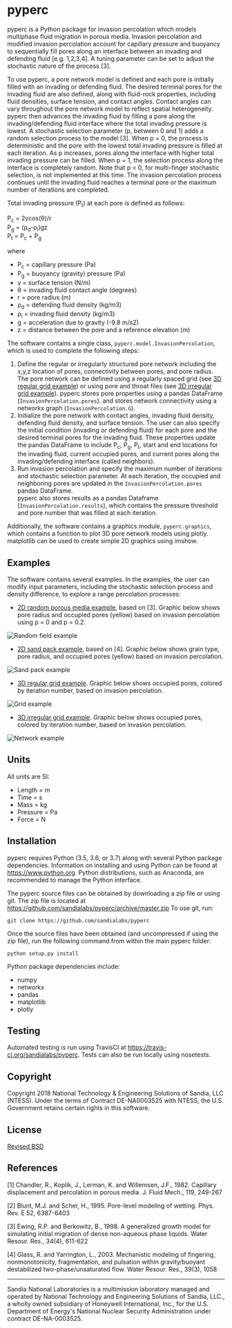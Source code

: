 pyperc
=======================================

pyperc is a Python package for invasion percolation which models multiphase 
fluid migration in porous media.  Invasion percolation and 
modified invasion percolation account for capillary pressure 
and buoyancy to sequentially fill pores along an interface between
an invading and defending fluid [e.g. 1,2,3,4].  A tuning parameter can be 
set to adjust the stochastic nature of the process [3]. 

To use pyperc, a pore network model is defined and each pore is initially 
filled with an invading or defending fluid. The desired terminal pores for the 
invading fluid are also defined, along with fluid-rock properties, including fluid 
densities, surface tension, and contact angles. Contact angles can vary 
throughout the pore network model to reflect spatial heterogeneity.
pyperc then advances the invading fluid by filling a pore along the 
invading/defending fluid interface where the total invading pressure is lowest. 
A stochastic selection parameter (p, between 0 and 1) adds a random selection 
process to the model [3]. When p = 0, the process is deterministic and the pore
with the lowest total invading pressure is filled at each iteration. As p increases, 
pores along the interface with higher total invading pressure can be filled. 
When p = 1, the selection process along the interface is completely random.
Note that p < 0, for multi-finger stochastic selection, is not implemented at this time.
The invasion percolation process continues until the invading fluid reaches 
a terminal pore or the maximum number of iterations are completed.

Total invading pressure (P<sub>t</sub>) at each pore is defined as follows:

P<sub>c</sub> = 2&gamma;cos(&theta;)/r  
P<sub>g</sub> = (&rho;<sub>d</sub>-&rho;<sub>i</sub>)gz  
P<sub>t</sub> = P<sub>c</sub> + P<sub>g</sub>  

where
* P<sub>c</sub> = capillary pressure (Pa)
* P<sub>g</sub> = buoyancy (gravity) pressure (Pa)
* &gamma; = surface tension (N/m)
* &theta; = invading fluid contact angle (degrees)
* r = pore radius (m)
* &rho;<sub>d</sub> = defending fluid density (kg/m3)
* &rho;<sub>i</sub> = invading fluid density (kg/m3)
* g = acceleration due to gravity (-9.8 m/s2)
* z = distance between the pore and a reference elevation (m)

The software contains a single class, `pyperc.model.InvasionPercolation`, which
is used to complete the following steps:

1. Define the regular or irregularly structured pore network including the 
   x,y,z location of pores, connectivity between pores, and pore radius. 
   The pore network can be defined using a regularly spaced grid 
   (see [3D regular grid example](examples/grid_example.py)) or using pore and 
   throat files (see [3D irregular grid example](examples/network_example.py)).
   pyperc stores pore properties using a pandas DataFrame (`InvasionPercolation.pores`).
   and stores network connectivity using a networkx graph (`InvasionPercolation.G`).
2. Initialize the pore network with contact angles, invading fluid density, 
   defending fluid density, and surface tension. The user can also specify 
   the initial condition (invading or defending fluid) for each pore and the 
   desired terminal pores for the invading fluid.  These properties update the pandas 
   DataFrame to include P<sub>c</sub>, P<sub>g</sub>, P<sub>t</sub>, start and end locations for the invading fluid, 
   current occupied pores, and current pores along the invading/defending interface (called neighbors).
3. Run invasion percolation and specify the maximum number of iterations and
   stochastic selection parameter.  At each iteration, the occupied and 
   neighboring pores are updated in the `InvasionPercolation.pores` pandas DataFrame.  
   pyperc also stores results as a pandas
   Dataframe (`InvasionPercolation.results`), which contains the pressure threshold 
   and pore number that was filled at each iteration.
   
Additionally, the software contains a graphics module, `pyperc.graphics`, which 
contains a function to plot 3D pore network models using plotly. matplotlib can 
be used to create simple 2D graphics using imshow.

Examples
-----------
The software contains several examples. In the examples, the user can modify input 
parameters, including the stochastic selection process and density 
difference, to explore a range percolation processes:

* [2D random porous media example](examples/random_porous_media_example.py), based on [3]. 
  Graphic below shows pore radius and occupied pores (yellow) based on invasion percolation using p = 0 and p = 0.2.

![Random field example](figures/random_ex.png)

* [2D sand pack example](examples/sand_pack_example.py), based on [4].
  Graphic below shows grain type, pore radius, and occupied pores (yellow) based on invasion percolation.
  
![Sand pack example](figures/sand_pack_ex.png)

* [3D regular grid example](examples/grid_example.py).
  Graphic below shows occupied pores, colored by iteration number, based on invasion percolation.

![Grid example](figures/grid_ex.png)

* [3D irregular grid example](examples/network_example.py).
  Graphic below shows occupied pores, colored by iteration number, based on invasion percolation.

![Network example](figures/network_ex.png)

Units
---------
All units are SI:

* Length = m
* Time = s
* Mass = kg
* Pressure = Pa
* Force = N

Installation
-----------------
pyperc requires Python (3.5, 3.6, or 3.7) along with several Python package dependencies.
Information on installing and using Python can be found at 
https://www.python.org.
Python distributions, such as Anaconda, are recommended to manage the Python interface.  

The pyperc source files can be obtained by downloading a zip file or using git.
The zip file is located at https://github.com/sandialabs/pyperc/archive/master.zip
To use git, run:

	git clone https://github.com/sandialabs/pyperc
	
Once the source files have been obtained (and uncompressed if using the zip file), 
run the following command from within the main pyperc folder:

	python setup.py install
	
Python package dependencies include:

* numpy
* networkx
* pandas
* matplotlib
* plotly

Testing
------------
Automated testing is run using TravisCI at https://travis-ci.org/sandialabs/pyperc.
Tests can also be run locally using nosetests.

Copyright
------------
Copyright 2018 National Technology & Engineering Solutions of Sandia, 
LLC (NTESS). Under the terms of Contract DE-NA0003525 with NTESS, the U.S. 
Government retains certain rights in this software.

License
-------------------------
[Revised BSD](LICENSE.txt)

References
------------

[1] Chandler, R., Koplik, J., Lerman, K. and Willemsen, J.F., 1982. Capillary displacement and percolation in porous media. J. Fluid Mech., 119, 249-267

[2] Blunt, M.J. and Scher, H., 1995. Pore-level modeling of wetting. Phys. Rev. E 52, 6387-6403

[3] Ewing, R.P. and Berkowitz, B., 1998. A generalized growth model for simulating initial migration of dense non-aqueous phase liquids. Water Resour. Res., 34(4), 611-622

[4] Glass, R. and Yarrington, L., 2003. Mechanistic modeling of fingering, nonmonotonicity, fragmentation, and pulsation within gravity/buoyant destabilized two-phase/unsaturated flow. Water Resour. Res., 39(3), 1058
___
Sandia National Laboratories is a multimission laboratory managed and operated by National Technology and 
Engineering Solutions of Sandia, LLC., a wholly owned subsidiary of Honeywell International, Inc., for the 
U.S. Department of Energy's National Nuclear Security Administration under contract DE-NA-0003525.
